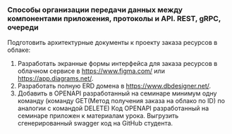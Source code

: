 ### Способы организации передачи данных между компонентами приложения, протоколы и API. REST, gRPC, очереди
Подготовить архитектурные документы к проекту заказа ресурсов в облаке:
1. Разработать экранные формы интерфейса для заказа ресурсов в облачном сервисе в https://www.figma.com/ или https://app.diagrams.net/.
2. Разработать полную ERD домена в https://www.dbdesigner.net/.
3. Добавить в OPENAPI разработанный на семинаре минимум одну команду (команду GET(Метод получения заказа на облако по ID) по аналогии с командой DELETE) Код OPENAPI разработанный на семинаре приложен к материалам урока.
Выгрузить сгенерированный swagger код на GitHub студента.